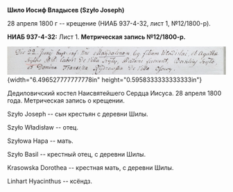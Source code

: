 **Шило Иосиф Владысев (Szyło Joseph)**

28 апреля 1800 г -- крещение (НИАБ 937-4-32, лист 1, №12/1800-р).

**НИАБ 937-4-32:** Лист 1. **Метрическая запись №12/1800-р.**

![](./media/be0613f29013fae27ce07253628f6e0689d72481.png){width="6.496527777777778in"
height="0.5958333333333333in"}

Дедиловичский костел Наисвятейшего Сердца Иисуса. 28 апреля 1800 года.
Метрическая запись о крещении.

Szyło Joseph -- сын крестьян с деревни Шилы.

Szyło Władisław -- отец.

Szyłowa Hapa -- мать.

Szyło Basil -- крестный отец, с деревни Шилы.

Krasowska Dorothea -- крестная мать, с деревни Шилы.

Linhart Hyacinthus -- ксёндз.
